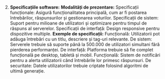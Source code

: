 2. **Specificațiile software:**
**Modalități de prezentare:**
Specificații funcționale: Asigură funcționalitatea principală, cum ar fi postarea întrebărilor, răspunsurilor și gestionarea voturilor.
Specificații de sistem: Suport pentru milioane de utilizatori și optimizare pentru timpul de răspuns al serverelor.
Specificații de interfață: Design responsive pentru dispozitive multiple.
**Exemple de specificații:**
Funcțională: Utilizatorii pot adăuga întrebări cu un titlu, descriere și tag-uri relevante.
De sistem: Serverele trebuie să suporte până la 500.000 de utilizatori simultani fără pierderea performanței.
De interfață: Platforma trebuie să fie complet funcțională pe desktop, tabletă și mobil.
Funcțională: Sistem de notificări pentru a alerta utilizatorii când întrebările lor primesc răspunsuri.
De securitate: Datele utilizatorilor trebuie criptate folosind algoritmi de ultimă generație.
